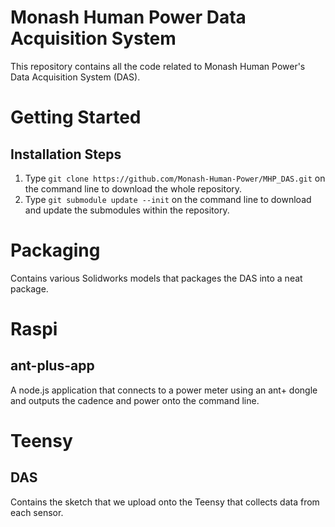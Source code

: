 # Monash Human Power Data Acquisition System

This repository contains all the code related to Monash Human Power's Data Acquisition System (DAS).

# Getting Started
## Installation Steps
1. Type `git clone https://github.com/Monash-Human-Power/MHP_DAS.git` on the command line to download the whole repository.
2. Type `git submodule update --init` on the command line to download and update the submodules within the repository.

# Packaging
Contains various Solidworks models that packages the DAS into a neat package.

# Raspi
## ant-plus-app
A node.js application that connects to a power meter using an ant+ dongle and outputs the cadence and power onto the command line.

# Teensy
## DAS
Contains the sketch that we upload onto the Teensy that collects data from each sensor.